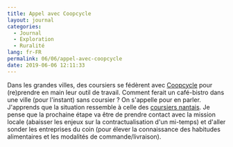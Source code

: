 ```yaml
---
title: Appel avec Coopcycle
layout: journal
categories:
  - Journal
  - Exploration
  - Ruralité
lang: fr-FR
permalink: 06/06/appel-avec-coopcycle
date: 2019-06-06 12:11:33
---
```


Dans les grandes villes, des coursiers se fédèrent avec [Coopcycle](https://coopcycle.org/) pour (re)prendre en main leur outil de travail. Comment ferait un café-bistro dans une ville (pour l'instant) sans coursier ? On s'appelle pour en parler. J'apprends que la situation ressemble à celle des [coursiers nantais](http://lescoursiersnantais.fr/). Je pense que la prochaine étape va être de prendre contact avec la mission locale (abaisser les enjeux sur la contractualisation d'un mi-temps) et d'aller sonder les entreprises du coin (pour élever la connaissance des habitudes alimentaires et les modalités de commande/livraison).